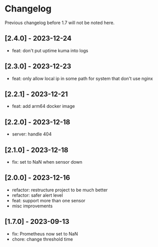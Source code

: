 # Changelog

Previous changelog before 1.7 will not be noted here.

## [2.4.0] - 2023-12-24

- feat: don't put uptime kuma into logs

## [2.3.0] - 2023-12-23

- feat: only allow local ip in some path for system that don't use nginx

## [2.2.1] - 2023-12-21

- feat: add arm64 docker image

## [2.2.0] - 2023-12-18

- server: handle 404

## [2.1.0] - 2023-12-18

- fix: set to NaN when sensor down

## [2.0.0] - 2023-12-16

- refactor: restructure project to be much better
- refactor: safer alert level
- feat: support more than one sensor
- misc improvements

## [1.7.0] - 2023-09-13

- fix: Prometheus now set to NaN
- chore: change threshold time
